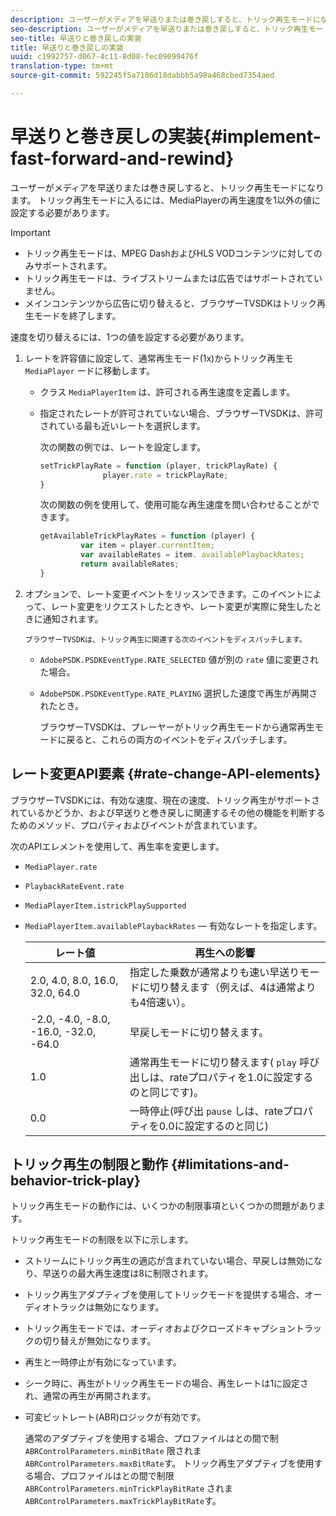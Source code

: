 ```yaml
---
description: ユーザーがメディアを早送りまたは巻き戻しすると、トリック再生モードになります。 トリック再生モードに入るには、MediaPlayerの再生速度を1以外の値に設定する必要があります。
seo-description: ユーザーがメディアを早送りまたは巻き戻しすると、トリック再生モードになります。 トリック再生モードに入るには、MediaPlayerの再生速度を1以外の値に設定する必要があります。
seo-title: 早送りと巻き戻しの実装
title: 早送りと巻き戻しの実装
uuid: c1992757-d067-4c11-8d08-fec09099476f
translation-type: tm+mt
source-git-commit: 592245f5a7186d18dabbb5a98a468cbed7354aed

---
```



# 早送りと巻き戻しの実装{#implement-fast-forward-and-rewind}

ユーザーがメディアを早送りまたは巻き戻しすると、トリック再生モードになります。 トリック再生モードに入るには、MediaPlayerの再生速度を1以外の値に設定する必要があります。

>[!IMPORTANT]
>
>* トリック再生モードは、MPEG DashおよびHLS VODコンテンツに対してのみサポートされます。
>* トリック再生モードは、ライブストリームまたは広告ではサポートされていません。
>* メインコンテンツから広告に切り替えると、ブラウザーTVSDKはトリック再生モードを終了します。
>



速度を切り替えるには、1つの値を設定する必要があります。

1. レートを許容値に設定して、通常再生モード(1x)からトリック再生モ `MediaPlayer` ードに移動します。

   * クラス `MediaPlayerItem` は、許可される再生速度を定義します。
   * 指定されたレートが許可されていない場合、ブラウザーTVSDKは、許可されている最も近いレートを選択します。

      次の関数の例では、レートを設定します。

      ```js
      setTrickPlayRate = function (player, trickPlayRate) { 
                    player.rate = trickPlayRate; 
      }
      ```

      次の関数の例を使用して、使用可能な再生速度を問い合わせることができます。

      ```js
      getAvailableTrickPlayRates = function (player) { 
               var item = player.currentItem; 
               var availableRates = item. availablePlaybackRates; 
               return availableRates; 
      } 
      ```

1. オプションで、レート変更イベントをリッスンできます。このイベントによって、レート変更をリクエストしたときや、レート変更が実際に発生したときに通知されます。

       ブラウザーTVSDKは、トリック再生に関連する次のイベントをディスパッチします。
   
   * `AdobePSDK.PSDKEventType.RATE_SELECTED` 値が別の `rate` 値に変更された場合。

   * `AdobePSDK.PSDKEventType.RATE_PLAYING` 選択した速度で再生が再開されたとき。

      ブラウザーTVSDKは、プレーヤーがトリック再生モードから通常再生モードに戻ると、これらの両方のイベントをディスパッチします。

## レート変更API要素 {#rate-change-API-elements}

ブラウザーTVSDKには、有効な速度、現在の速度、トリック再生がサポートされているかどうか、および早送りと巻き戻しに関連するその他の機能を判断するためのメソッド、プロパティおよびイベントが含まれています。

次のAPIエレメントを使用して、再生率を変更します。

* `MediaPlayer.rate`
* `PlaybackRateEvent.rate`
* `MediaPlayerItem.istrickPlaySupported`
* `MediaPlayerItem.availablePlaybackRates`  — 有効なレートを指定します。

   | レート値 | 再生への影響 |
   |---|---|
   | 2.0, 4.0, 8.0, 16.0, 32.0, 64.0 | 指定した乗数が通常よりも速い早送りモードに切り替えます（例えば、4は通常よりも4倍速い）。 |
   | -2.0, -4.0, -8.0, -16.0, -32.0, -64.0 | 早戻しモードに切り替えます。 |
   | 1.0 | 通常再生モードに切り替えます( `play` 呼び出しは、rateプロパティを1.0に設定するのと同じです)。 |
   | 0.0 | 一時停止(呼び出 `pause` しは、rateプロパティを0.0に設定するのと同じ) |

## トリック再生の制限と動作 {#limitations-and-behavior-trick-play}

トリック再生モードの動作には、いくつかの制限事項といくつかの問題があります。

トリック再生モードの制限を以下に示します。

* ストリームにトリック再生の適応が含まれていない場合、早戻しは無効になり、早送りの最大再生速度は8に制限されます。
* トリック再生アダプティブを使用してトリックモードを提供する場合、オーディオトラックは無効になります。
* トリック再生モードでは、オーディオおよびクローズドキャプショントラックの切り替えが無効になります。
* 再生と一時停止が有効になっています。
* シーク時に、再生がトリック再生モードの場合、再生レートは1に設定され、通常の再生が再開されます。
* 可変ビットレート(ABR)ロジックが有効です。

   通常のアダプティブを使用する場合、プロファイルはとの間で制 `ABRControlParameters.minBitRate` 限されま `ABRControlParameters.maxBitRate`す。 トリック再生アダプティブを使用する場合、プロファイルはとの間で制限 `ABRControlParameters.minTrickPlayBitRate` されま `ABRControlParameters.maxTrickPlayBitRate`す。